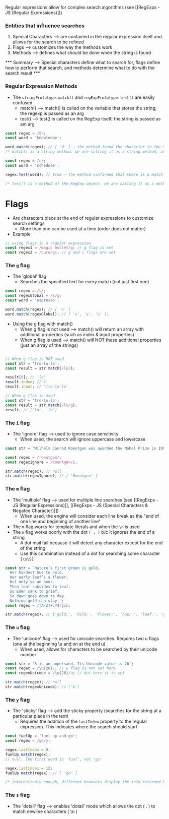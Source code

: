 
Regular expressions allow for complex search algorithms (see [[RegExps - JS (Regular Expressions)]])
### Entities that influence searches
1) Special Characters --> are contained in the regular expression itself and allows for the search to be refined
2) Flags --> customizes the way the methods work 
3) Methods --> defines what should be done when the string is found 

*** Summary --> Special characters define what to search for, flags define how to perform that search, and methods determine what to do with the search result ***

### Regular Expression Methods
* The `stringPrototype.match()` and `regExpPrototype.test()` are easily confused
	* match() --> match() is called on the variable that stores the string; the regexp is passed as an arg
	* test() --> test() is called on the RegExp itself; the string is passed as am arg
```js
const regex = /d/;
const word = 'knowledge';

word.match(regex); // [ 'd' ] — the method found the character in the string
/* match() is a string method. we are calling it as a string method, and the regular expression is passed as an argument. */
```

```js
const regex = /c/;
const word = 'schedule';

regex.test(word); // true — the method confirmed that there is a match in the string

/* test() is a method of the RegExp object. we are calling it as a method of the regExp variable and passing the string as an argument. */
```

# Flags
* Are characters place at the end of regular expressions to customize search settings
	* More than one can be used at a time (order does not matter)
* Example
```js
// using flags in a regular expression
const regex1 = /magic bullet/g; // g flag is set
const regex2 = /cure/gi; // g and i flags are set 
```

### The `g` flag
* The 'global' flag
	* Searches the specified text for every match (not just first one)
```js
const regex = /s/;
const regexGlobal = /s/g;
const word = 'espresso';

word.match(regex); // [ 's' ]
word.match(regexGlobal); // [ 's', 's', 's' ]; 
```

* Using the g flag with match()
	* When g flag is not used --> match() will return an array with additional properties (such as index & input properties)
	*  When g flag is used --> match() will NOT these additional properties (just an array of the strings)
```js

// When g flag is NOT used
const str = 'tro-lo-lo';
const result = str.match(/lo/);

result[0]; // 'lo'
result.index; // 4
result.input; // 'tro-lo-lo' 

// When g flag is used
const str = 'tro-lo-lo';
const result = str.match(/lo/g);
result; // ['lo', 'lo'] 

```

### The `i` flag
* The 'ignore' flag --> used to ignore case sensitivity 
	* When used, the search will ignore uppercase and lowercase
```js
const str = 'Wilhelm Conrad Roentgen was awarded the Nobel Prize in 1901.'

const regex = /roentgen/;
const regexIgnore = /roentgen/i;

str.match(regex); // null
str.match(regexIgnore); // [ 'Roentgen' ] 
```

### The `m` flag
* The 'multiple' flag --> used for multiple line searches (see [[RegExps - JS (Regular Expressions)]], [[RegExps - JS (Special Characters & Negated Character)]])
	* When used, the engine will consider each line break as the "end of one line and beginning of another line"
* The ` m ` flag works for template literals and when the ` \n ` is used
* The ` m ` flag works poorly with the dot ` ( . ) ` b/c it ignores the end of a string
	* A dot mail fail because it will detect any character except for the end of the string
	* Use this combination instead of a dot for searching some character ` [\s\S] `
```js
const str = `Nature’s first green is gold,
  Her hardest hue to hold.
  Her early leaf’s a flower;
  But only so an hour.
  Then leaf subsides to leaf.
  So Eden sank to grief,
  So dawn goes down to day.
  Nothing gold can stay.`;
const regex = /[A-Z]+.?$/gim;

str.match(regex); // ['gold,', 'hold.', 'flower;', 'hour.', 'leaf.', 'grief,', 'day.', 'stay.']
```

### The `u` flag
* The 'unicode' flag --> used for unicode searches. Requires two u flags (one at the beginning \u and on at the end u)
	* When used, allows for characters to be searched by their unicode number
```js
const str = '& is an ampersand. Its Unicode value is 26';
const regex = /\u{26}/; // u flag is not set here
const regexUnicode = /\u{26}/u; // but here it is set

str.match(regex); // null
str.match(regexUnicode); // ['&'] 
```

### The `y` flag
* The 'sticky' flag --> add the sticky property (searches for the string at a particular place in the text)
	* Requires the addition of the `lastIndex` property to the regular expression. This indicates where the search should start
```js
const fuelUp = 'fuel up and go';
const regex = /go/y;

regex.lastIndex = 0; 
fuelUp.match(regex); 
// null. The first word is 'fuel', not 'go'

regex.lastIndex = 12;
fuelUp.match(regex); // [ 'go' ]

/* interestingly enough, different browsers display the info returned by string methods differently: some show the index only, while others show the original string and capturing groups */ 
```

### The `s` flag
* The 'dotall' flag --> enables 'dotall' mode which allows the dot ( . ) to match newline characters ( \n )